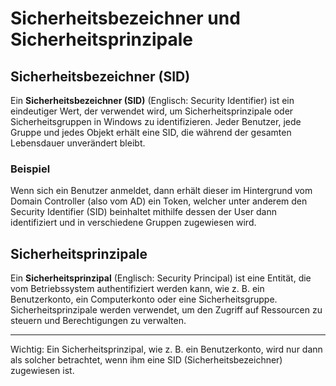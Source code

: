 # Sicherheitsbezeichner und Sicherheitsprinzipale

## Sicherheitsbezeichner (SID)

Ein **Sicherheitsbezeichner (SID)** (Englisch: Security Identifier) ist ein eindeutiger Wert, der verwendet wird, um Sicherheitsprinzipale oder Sicherheitsgruppen in Windows zu identifizieren. Jeder Benutzer, jede Gruppe und jedes Objekt erhält eine SID, die während der gesamten Lebensdauer unverändert bleibt.

### Beispiel

Wenn sich ein Benutzer anmeldet, dann erhält dieser im Hintergrund vom Domain Controller (also vom AD) ein Token, welcher unter anderem den Security Identifier (SID) beinhaltet mithilfe dessen der User dann identifiziert und in verschiedene Gruppen zugewiesen wird.

## Sicherheitsprinzipale

Ein **Sicherheitsprinzipal** (Englisch: Security Principal) ist eine Entität, die vom Betriebssystem authentifiziert werden kann, wie z. B. ein Benutzerkonto, ein Computerkonto oder eine Sicherheitsgruppe. Sicherheitsprinzipale werden verwendet, um den Zugriff auf Ressourcen zu steuern und Berechtigungen zu verwalten.

---

Wichtig: Ein Sicherheitsprinzipal, wie z. B. ein Benutzerkonto, wird nur dann als solcher betrachtet, wenn ihm eine SID (Sicherheitsbezeichner) zugewiesen ist.

